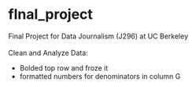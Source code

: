 # fInal_project
Final Project for Data Journalism (J296) at UC Berkeley
<br>
<br>
Clean and Analyze Data:
* Bolded top row and froze it
* formatted numbers for denominators in column G
